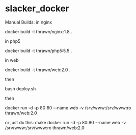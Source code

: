 # slacker_docker


Manual Builds:
in nginx

docker build -t thrawn/nginx:1.8 .

in php5

docker build -t thrawn/php5:5.5 .

in web

docker build -t thrawn/web:2.0 .


then

bash deploy.sh

then

docker run -d -p 80:80 --name web -v /srv/www:/srv/www:ro thrawn/web:2.0


or just do this:
make
docker run -d -p 80:80 --name web -v /srv/www:/srv/www:ro thrawn/web:2.0

